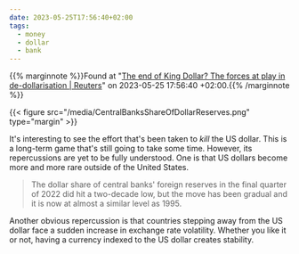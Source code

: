 ```yaml
---
date: 2023-05-25T17:56:40+02:00
tags:
  - money
  - dollar
  - bank
---
```

{{% marginnote %}}Found at "[The end of King Dollar? The forces at play in de-dollarisation | Reuters](https://web.archive.org/web/20230525175640/https://www.reuters.com/markets/currencies/end-king-dollar-forces-play-de-dollarisation-2023-05-25/)" on 2023-05-25 17:56:40 +02:00.{{% /marginnote %}}

{{< figure src="/media/CentralBanksShareOfDollarReserves.png" type="margin" >}}

It's interesting to see the effort that's been taken to *kill* the US dollar. This is a long-term game that's still going to take some time. However, its repercussions are yet to be fully understood. One is that US dollars become more and more rare outside of the United States.

> The dollar share of central banks' foreign reserves in the final quarter of 2022 did hit a two-decade low, but the move has been gradual and it is now at almost a similar level as 1995.

Another obvious repercussion is that countries stepping away from the US dollar face a sudden increase in exchange rate volatility. Whether you like it or not, having a currency indexed to the US dollar creates stability.
